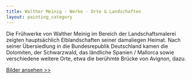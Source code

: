 ```yaml
---
title: Walther Meinig - Werke - Orte & Landschaften
layout: painting_category
---
```


Die Frühwerke von Walther Meinig im Bereich der Landschaftsmalerei zeigten hauptsächlich Elblandschaften seiner damaliegen Heimat. 
Nach seiner Übersiedlung in die Bundesrepublik Deutschland kamen die Dolomiten, der Schwarzwald, das ländliche Spanien / Mallorca sowie verschiedene weitere Orte, etwa die berühmte Brücke von Avignon, dazu. 

[Bilder ansehen >>](paintings_places_00.html)